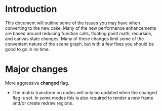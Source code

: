 # Introduction #

This document will outline some of the issues you may have when converting to the new cake. Many of the new performance enhancements are based around reducing function calls, floating point math, recursion, and canvas state changes. Many of these changes limit some of the convenient nature of the scene graph, but with a few fixes you should be good to go in no time.

# Major changes #

More aggressive **changed** flag.
  * The matrix transform on nodes will only be updated when the changed flag is set. In some modes this is also required to render a new frame and/or create redraw regions.